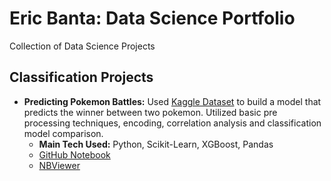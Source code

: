 # Eric Banta: Data Science Portfolio
Collection of Data Science Projects

## Classification Projects
* __Predicting Pokemon Battles:__ Used [Kaggle Dataset](https://www.kaggle.com/terminus7/pokemon-challenge) to build a model that predicts the winner between two pokemon. Utilized basic pre processing techniques, encoding, correlation analysis and classification model comparison.
  * __Main Tech Used:__ Python, Scikit-Learn, XGBoost, Pandas
  * [GitHub Notebook](https://github.com/ericgbanta/Data-Science-Portfolio/blob/master/Notebooks/Classification/Pokemon_Battle_Prediction.ipynb)
  * [NBViewer](https://nbviewer.jupyter.org/github/ericgbanta/Data-Science-Portfolio/blob/master/Notebooks/Classification/Pokemon_Battle_Prediction.ipynb)
